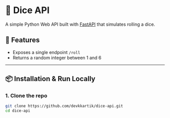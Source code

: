 # 🎲 Dice API

A simple Python Web API built with [FastAPI](https://fastapi.tiangolo.com/) that simulates rolling a dice.

## 🚀 Features

- Exposes a single endpoint `/roll`
- Returns a random integer between 1 and 6

---

## 📦 Installation & Run Locally

### 1. Clone the repo

```bash
git clone https://github.com/devkkartik/dice-api.git
cd dice-api
```
